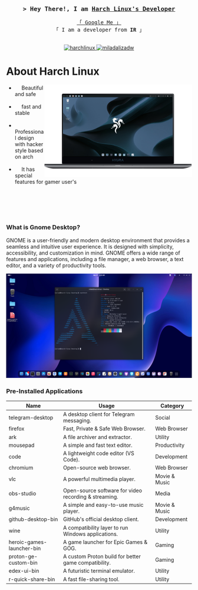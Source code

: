 <!--
<h2 align="center">
  Welcome to Al Siam World!
  <img src="https://media.giphy.com/media/hvRJCLFzcasrR4ia7z/giphy.gif" width="28">
</h2>
-->

<!--
<p align="center">
  <a href="https://github.com/alsiam"><img src="https://readme-typing-svg.herokuapp.com/?lines=Self%20Taught%20Programmer;Front%20End%20Developer;1.5%2B%20years%20of%20coding%20experience;Always%20learning%20new%20things&center=true&width=380&height=45"></a>
</p>

 -->




<!-- Intro  -->
<h3 align="center">
        <samp>&gt; Hey There!, I am
                <b><a target="_blank" href="https://alsiam.com">Harch Linux's Developer</a></b>
        </samp>
</h3>


<p align="center"> 
  <samp>
    <a href="https://www.google.com/search?q=Hydra-linux+github">「 Google Me 」</a>
    <br>
    「 I am a developer from <b>IR</b> 」
    <br>
    <br>
  </samp>
</p>

<p align="center">

 <a href="https://t.me/harchlinx" target="_blank">
  <img src="https://img.shields.io/badge/Telegram-2CA5E0?style=for-the-badge&logo=telegram&logoColor=white" alt="harchlinux" />
 </a>
 <a href="https://instagram.com/miladalizadw" target="_blank">
  <img src="https://img.shields.io/badge/Instagram-fe4164?style=for-the-badge&logo=instagram&logoColor=white" alt="miladalizadw" />
 </a> 
</p>

<!-- About Section -->
 # About Harch Linux
 
<p>
 <img align="right" width="400" src="/assets/hydra-linux.png"  />
  
 * &emsp; Beautiful and safe <br/><br/>
 * &emsp; fast and stable <br/><br/>
 * &emsp; Professional design with hacker style based on arch <br/><br/>
 * &emsp; It has special features for gamer user's <br/><br/>

</p>

<br/>
<br/>
<br/>


### What is Gnome Desktop?

GNOME is a user-friendly and modern desktop environment that provides a seamless and intuitive user experience. It is designed with simplicity, accessibility, and customization in mind. GNOME offers a wide range of features and applications, including a file manager, a web browser, a text editor, and a variety of productivity tools.


![screenshot](./assets/screenshot.png)


### Pre-Installed Applications

| Name                      | Usage                                             | Category        |
|---------------------------|---------------------------------------------------|----------------|
| telegram-desktop         | A desktop client for Telegram messaging.         | Social        |
| firefox                 | Fast, Private & Safe Web Browser.                 | Web Browser   |
| ark                     | A file archiver and extractor.                    | Utility       |
| mousepad                | A simple and fast text editor.                    | Productivity  |
| code                    | A lightweight code editor (VS Code).              | Development   |
| chromium                | Open-source web browser.                          | Web Browser   |
| vlc                     | A powerful multimedia player.                     | Movie & Music |
| obs-studio              | Open-source software for video recording & streaming. | Media        |
| g4music                 | A simple and easy-to-use music player.            | Movie & Music |
| github-desktop-bin      | GitHub's official desktop client.                  | Development   |
| wine                    | A compatibility layer to run Windows applications. | Utility       |
| heroic-games-launcher-bin | A game launcher for Epic Games & GOG.            | Gaming        |
| proton-ge-custom-bin    | A custom Proton build for better game compatibility. | Gaming        |
| edex-ui-bin             | A futuristic terminal emulator.                   | Utility       |
| r-quick-share-bin       | A fast file-sharing tool.                         | Utility       |





